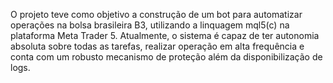 O projeto teve como objetivo a construção de um bot para automatizar operações na bolsa brasileira B3,  utilizando a linquagem mql5(c) na plataforma Meta Trader 5. Atualmente, o sistema é capaz de ter autonomia absoluta sobre todas as tarefas, realizar operação em alta frequência e conta com um robusto mecanismo de proteção além da disponibilização de logs. 
